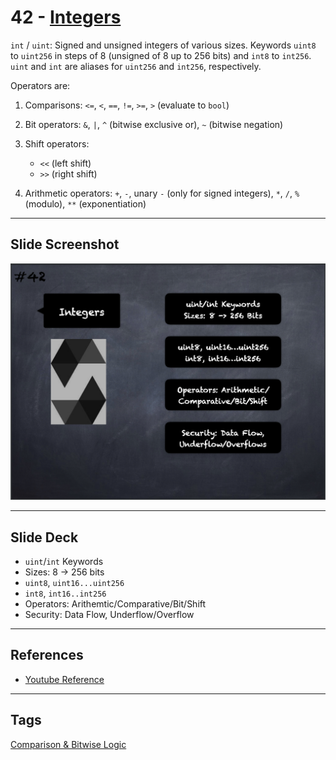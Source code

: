 # 42 - [Integers](Integers.md)
`int` / `uint`: Signed and unsigned integers of various sizes. Keywords `uint8` to `uint256` in steps of 8 (unsigned of 8 up to 256 bits) and `int8` to `int256`. `uint` and `int` are aliases for `uint256` and `int256`, respectively. 

Operators are:     
1. Comparisons: `<=`, `<`, `==`, `!=`, `>=`, `>` (evaluate to `bool`)

2. Bit operators: `&`, `|`, `^` (bitwise exclusive or), `~` (bitwise negation)

3. Shift operators: 
	- `<<` (left shift)
	- `>>` (right shift)

4. Arithmetic operators: `+`, `-`, unary `-` (only for signed integers), `*`, `/`, `%` (modulo), `**` (exponentiation)

___
## Slide Screenshot
![042.png](../images/solidity101/042.png)
___
## Slide Deck
- `uint`/`int` Keywords
- Sizes: 8 -> 256 bits
- `uint8`, `uint16...uint256`
- `int8`, `int16..int256`
- Operators: Arithemtic/Comparative/Bit/Shift
- Security: Data Flow, Underflow/Overflow
___
## References
- [Youtube Reference](https://youtu.be/6VIJpze1jbU?t=190)
___
## Tags
[Comparison & Bitwise Logic](../Ethereum101/Comparison%20&%20Bitwise%20Logic.md)

